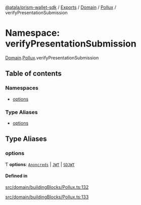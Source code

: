 [@atala/prism-wallet-sdk](../README.md) / [Exports](../modules.md) / [Domain](Domain.md) / [Pollux](Domain.Pollux.md) / verifyPresentationSubmission

# Namespace: verifyPresentationSubmission

[Domain](Domain.md).[Pollux](Domain.Pollux.md).verifyPresentationSubmission

## Table of contents

### Namespaces

- [options](Domain.Pollux.verifyPresentationSubmission.options.md)

### Type Aliases

- [options](Domain.Pollux.verifyPresentationSubmission.md#options)

## Type Aliases

### options

Ƭ **options**: [`Anoncreds`](../interfaces/Domain.Pollux.verifyPresentationSubmission.options.Anoncreds.md) \| [`JWT`](../interfaces/Domain.Pollux.verifyPresentationSubmission.options.JWT.md) \| [`SDJWT`](../interfaces/Domain.Pollux.verifyPresentationSubmission.options.SDJWT.md)

#### Defined in

[src/domain/buildingBlocks/Pollux.ts:132](https://github.com/hyperledger/identus-edge-agent-sdk-ts/blob/1a3abf65a2f89b4ecd0f28af600329805573d6fc/src/domain/buildingBlocks/Pollux.ts#L132)

[src/domain/buildingBlocks/Pollux.ts:133](https://github.com/hyperledger/identus-edge-agent-sdk-ts/blob/1a3abf65a2f89b4ecd0f28af600329805573d6fc/src/domain/buildingBlocks/Pollux.ts#L133)
